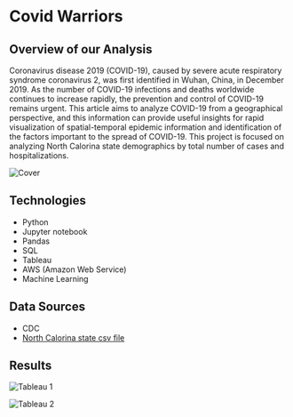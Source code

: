 # Covid Warriors

## Overview of our Analysis
Coronavirus disease 2019 (COVID-19), caused by severe acute respiratory syndrome coronavirus 2, was first identified in Wuhan, China, in December 2019. As the number of COVID-19 infections and deaths worldwide continues to increase rapidly, the prevention and control of COVID-19 remains urgent. This article aims to analyze COVID-19 from a geographical perspective, and this information can provide useful insights for rapid visualization of spatial-temporal epidemic information and identification of the factors important to the spread of COVID-19. This project is focused on analyzing North Calorina state demographics by total number of cases and hospitalizations.

![Cover](https://user-images.githubusercontent.com/85411967/152261914-e0c5b9cb-82f1-44ba-912d-42a72842211c.png)

## Technologies
- Python 
- Jupyter notebook 
- Pandas 
- SQL 
- Tableau
- AWS (Amazon Web Service)
- Machine Learning

## Data Sources
- CDC 
- [North Calorina state csv file](https://github.com/JohnCselcuk/Covid-Warriors/tree/main/Data_source)

## Results



![Tableau 1](https://user-images.githubusercontent.com/85411967/151269400-6236358f-10a0-479f-8fca-37c3c4fe1c29.png)


![Tableau 2](https://user-images.githubusercontent.com/85411967/151273551-83a3fb28-6c2d-4efd-843d-93b54400b2b0.png)
